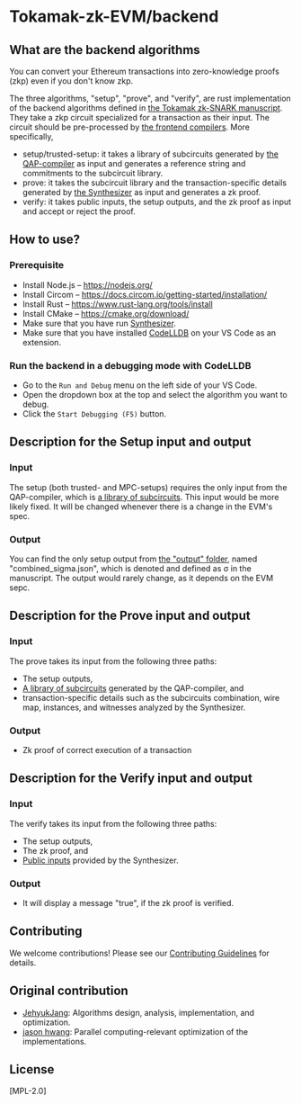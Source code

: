 # Tokamak-zk-EVM/backend

## What are the backend algorithms
You can convert your Ethereum transactions into zero-knowledge proofs (zkp) even if you don't know zkp.

The three algorithms, "setup", "prove", and "verify", are rust implementation of the backend algorithms defined in [the Tokamak zk-SNARK manuscript](https://eprint.iacr.org/2024/507).
They take a zkp circuit specialized for a transaction as their input. The circuit should be pre-processed by [the frontend compilers](../frontend/).
More specifically,
- setup/trusted-setup: it takes a library of subcircuits generated by [the QAP-compiler](../frontend/qap-compiler/) as input and generates a reference string and commitments to the subcircuit library.
- prove: it takes the subcircuit library and the transaction-specific details generated by [the Synthesizer](../frontend/synthesizer) as input and generates a zk proof.
- verify: it takes public inputs, the setup outputs, and the zk proof as input and accept or reject the proof.

## How to use?
### Prerequisite
- Install Node.js – https://nodejs.org/
- Install Circom – https://docs.circom.io/getting-started/installation/
- Install Rust – https://www.rust-lang.org/tools/install
- Install CMake – https://cmake.org/download/
- Make sure that you have run [Synthesizer](../frontend/synthesizer/README.md).
- Make sure that you have installed [CodeLLDB](https://marketplace.visualstudio.com/items?itemName=vadimcn.vscode-lldb) on your VS Code as an extension.

### Run the backend in a debugging mode with CodeLLDB
- Go to the `Run and Debug` menu on the left side of your VS Code.
- Open the dropdown box at the top and select the algorithm you want to debug.
- Click the `Start Debugging (F5)` button.

## Description for the Setup input and output
### Input
The setup (both trusted- and MPC-setups) requires the only input from the QAP-compiler, which is [a library of subcircuits](../frontend/qap-compiler/subcircuits/library). This input would be more likely fixed. It will be changed whenever there is a change in the EVM's spec.
### Output
You can find the only setup output from [the "output" folder](./setup/trusted-setup/output), named "combined_sigma.json", which is denoted and defined as $\mathbb{\sigma}$ in the manuscript. The output would rarely change, as it depends on the EVM sepc.

## Description for the Prove input and output
### Input
The prove takes its input from the following three paths:
- The setup outputs,
- [A library of subcircuits](../frontend/qap-compiler/subcircuits/library) generated by the QAP-compiler, and
- transaction-specific details such as the subcircuits combination, wire map, instances, and witnesses analyzed by the Synthesizer.
### Output
- Zk proof of correct execution of a transaction

## Description for the Verify input and output
### Input
The verify takes its input from the following three paths:
- The setup outputs,
- The zk proof, and
- [Public inputs](../frontend/synthesizer/examples/outputs/publicInstance.json) provided by the Synthesizer.
### Output
- It will display a message "true", if the zk proof is verified.

## Contributing
We welcome contributions! Please see our [Contributing Guidelines](../../CONTRIBUTING.md) for details.

## Original contribution
- [JehyukJang](https://github.com/JehyukJang): Algorithms design, analysis, implementation, and optimization.
- [jason hwang](https://github.com/cd4761): Parallel computing-relevant optimization of the implementations.

## License
[MPL-2.0]
